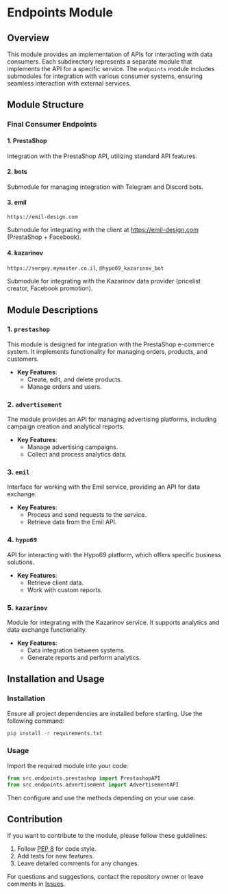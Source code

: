 # Endpoints Module

## Overview

This module provides an implementation of APIs for interacting with data consumers. Each subdirectory represents a separate module that implements the API for a specific service. The `endpoints` module includes submodules for integration with various consumer systems, ensuring seamless interaction with external services.

## Module Structure

### Final Consumer Endpoints

#### 1. **PrestaShop**

Integration with the PrestaShop API, utilizing standard API features.

#### 2. **bots**

Submodule for managing integration with Telegram and Discord bots.

#### 3. **emil**

`https://emil-design.com`

Submodule for integrating with the client at https://emil-design.com (PrestaShop + Facebook).

#### 4. **kazarinov**

`https://sergey.mymaster.co.il`, `@hypo69_kazarinov_bot`

Submodule for integrating with the Kazarinov data provider (pricelist creator, Facebook promotion).


## Module Descriptions

### 1. `prestashop`

This module is designed for integration with the PrestaShop e-commerce system. It implements functionality for managing orders, products, and customers. 

- **Key Features**:
  - Create, edit, and delete products.
  - Manage orders and users.

### 2. `advertisement`

The module provides an API for managing advertising platforms, including campaign creation and analytical reports.

- **Key Features**:
  - Manage advertising campaigns.
  - Collect and process analytics data.

### 3. `emil`

Interface for working with the Emil service, providing an API for data exchange.

- **Key Features**:
  - Process and send requests to the service.
  - Retrieve data from the Emil API.

### 4. `hypo69`

API for interacting with the Hypo69 platform, which offers specific business solutions.

- **Key Features**:
  - Retrieve client data.
  - Work with custom reports.

### 5. `kazarinov`

Module for integrating with the Kazarinov service. It supports analytics and data exchange functionality.

- **Key Features**:
  - Data integration between systems.
  - Generate reports and perform analytics.

## Installation and Usage

### Installation

Ensure all project dependencies are installed before starting. Use the following command:

```bash
pip install -r requirements.txt
```

### Usage

Import the required module into your code:

```python
from src.endpoints.prestashop import PrestashopAPI
from src.endpoints.advertisement import AdvertisementAPI
```

Then configure and use the methods depending on your use case.

## Contribution

If you want to contribute to the module, please follow these guidelines:

1. Follow [PEP 8](https://peps.python.org/pep-0008/) for code style.
2. Add tests for new features.
3. Leave detailed comments for any changes.

For questions and suggestions, contact the repository owner or leave comments in [Issues](#).